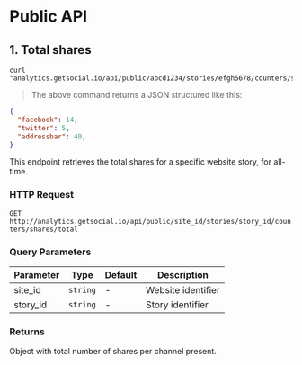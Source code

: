# Public API

## 1. Total shares

```shell
curl "analytics.getsocial.io/api/public/abcd1234/stories/efgh5678/counters/shares/total"
```

> The above command returns a JSON structured like this:

```json
{
  "facebook": 14,
  "twitter": 5,
  "addressbar": 40,
}
```

This endpoint retrieves the total shares for a specific website story, for all-time.


### HTTP Request

`GET http://analytics.getsocial.io/api/public/site_id/stories/story_id/counters/shares/total`

### Query Parameters

Parameter | Type     | Default      | Description
--------- | -------- | ------------ | --------
site_id   | `string` | -            | Website identifier
story_id  | `string` | -            | Story identifier


### Returns

Object with total number of shares per channel present.

